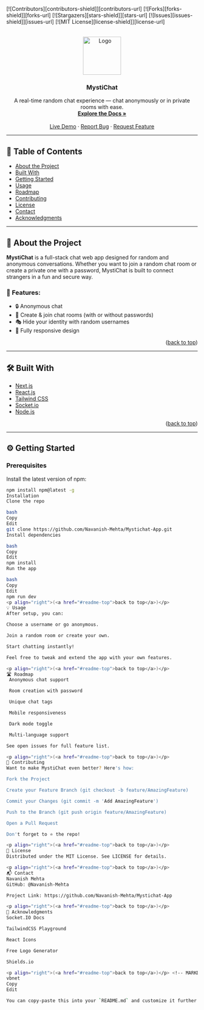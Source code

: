 <!-- Improved compatibility of back to top link -->
<a name="readme-top"></a>

[![Contributors][contributors-shield]][contributors-url]
[![Forks][forks-shield]][forks-url]
[![Stargazers][stars-shield]][stars-url]
[![Issues][issues-shield]][issues-url]
[![MIT License][license-shield]][license-url]

<br />
<div align="center">
  <a href="https://github.com/Navanish-Mehta/Mystichat-App">
    <img src="https://i.ibb.co/0j0mCqNX/Mystique.png" alt="Logo" width="100" height="100">
  </a>
  <h3 align="center">MystiChat</h3>
  <p align="center">
    A real-time random chat experience — chat anonymously or in private rooms with ease.
    <br />
    <a href="https://github.com/Navanish-Mehta/Mystichat-App"><strong>Explore the Docs »</strong></a>
    <br />
    <br />
    <a href="https://mystichat.live">Live Demo</a>
    ·
    <a href="https://github.com/Navanish-Mehta/Mystichat-App/issues">Report Bug</a>
    ·
    <a href="https://github.com/Navanish-Mehta/Mystichat-App/issues">Request Feature</a>
  </p>
</div>

---

## 📌 Table of Contents
- [About the Project](#about-the-project)
- [Built With](#built-with)
- [Getting Started](#getting-started)
- [Usage](#usage)
- [Roadmap](#roadmap)
- [Contributing](#contributing)
- [License](#license)
- [Contact](#contact)
- [Acknowledgments](#acknowledgments)

---

## 🚀 About the Project

**MystiChat** is a full-stack chat web app designed for random and anonymous conversations. Whether you want to join a random chat room or create a private one with a password, MystiChat is built to connect strangers in a fun and secure way.

### 🌟 Features:
- 🔒 Anonymous chat
- 🧩 Create & join chat rooms (with or without passwords)
- 🎭 Hide your identity with random usernames
- 📱 Fully responsive design

<p align="right">(<a href="#readme-top">back to top</a>)</p>

---

## 🛠️ Built With
- [Next.js](https://nextjs.org/)
- [React.js](https://reactjs.org/)
- [Tailwind CSS](https://tailwindcss.com/)
- [Socket.io](https://socket.io/)
- [Node.js](https://nodejs.org/)

<p align="right">(<a href="#readme-top">back to top</a>)</p>

---

## ⚙️ Getting Started

### Prerequisites
Install the latest version of npm:
```bash
npm install npm@latest -g
Installation
Clone the repo

bash
Copy
Edit
git clone https://github.com/Navanish-Mehta/Mystichat-App.git
Install dependencies

bash
Copy
Edit
npm install
Run the app

bash
Copy
Edit
npm run dev
<p align="right">(<a href="#readme-top">back to top</a>)</p>
💡 Usage
After setup, you can:

Choose a username or go anonymous.

Join a random room or create your own.

Start chatting instantly!

Feel free to tweak and extend the app with your own features.

<p align="right">(<a href="#readme-top">back to top</a>)</p>
🛣️ Roadmap
 Anonymous chat support

 Room creation with password

 Unique chat tags

 Mobile responsiveness

 Dark mode toggle

 Multi-language support

See open issues for full feature list.

<p align="right">(<a href="#readme-top">back to top</a>)</p>
🤝 Contributing
Want to make MystiChat even better? Here's how:

Fork the Project

Create your Feature Branch (git checkout -b feature/AmazingFeature)

Commit your Changes (git commit -m 'Add AmazingFeature')

Push to the Branch (git push origin feature/AmazingFeature)

Open a Pull Request

Don't forget to ⭐ the repo!

<p align="right">(<a href="#readme-top">back to top</a>)</p>
📄 License
Distributed under the MIT License. See LICENSE for details.

<p align="right">(<a href="#readme-top">back to top</a>)</p>
📬 Contact
Navanish Mehta
GitHub: @Navanish-Mehta

Project Link: https://github.com/Navanish-Mehta/Mystichat-App

<p align="right">(<a href="#readme-top">back to top</a>)</p>
🙏 Acknowledgments
Socket.IO Docs

TailwindCSS Playground

React Icons

Free Logo Generator

Shields.io

<p align="right">(<a href="#readme-top">back to top</a>)</p> <!-- MARKDOWN LINKS & IMAGES -->
vbnet
Copy
Edit

You can copy-paste this into your `README.md` and customize it further if needed. Let me know if you'd like a [custom banner](f), [shields update](f), or [demo GIF](f) to enhance it!







